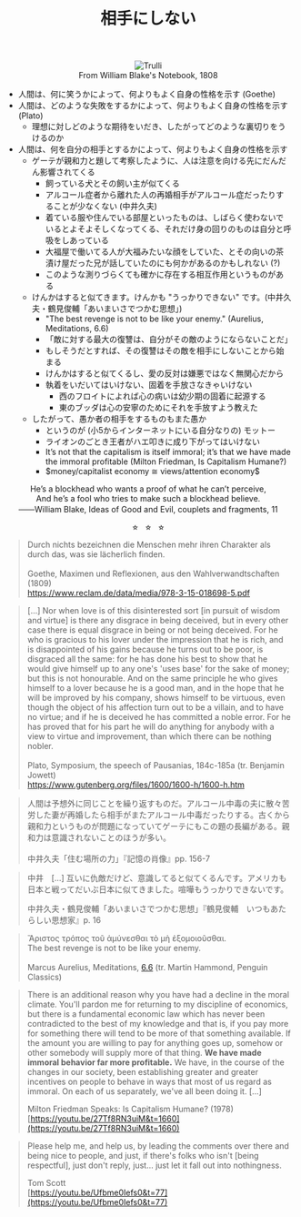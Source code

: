 ﻿---
title: "相手にしない"
---

<center><figure class="" title="William Blake's Notebook, 1808"><img src="https://upload.wikimedia.org/wikipedia/commons/3/3c/Blake_manuscript_-_Notebook_1808_-_16_Hes_a_Blockhead_who_wants_a_proof_of_what_he.jpg" alt="Trulli">
<figcaption><center>From William Blake's Notebook, 1808</center></figcaption></figure> </center>

-   人間は、何に笑うかによって、何よりもよく自身の性格を示す (Goethe)
-   人間は、どのような失敗をするかによって、何よりもよく自身の性格を示す (Plato)
    -   理想に対しどのような期待をいだき、したがってどのような裏切りをうけるのか
-   人間は、何を自分の相手とするかによって、何よりもよく自身の性格を示す
    -   ゲーテが親和力と題して考察したように、人は注意を向ける先にだんだん影響されてくる
        -   飼っている犬とその飼い主が似てくる
        -   アルコール症者から離れた人の再婚相手がアルコール症だったりすることが少なくない (中井久夫)
        -   着ている服や住んでいる部屋といったものは、しばらく使わないでいるとよそよそしくなってくる、それだけ身の回りのものは自分と呼吸をしあっている
        -   大福屋で働いてる人が大福みたいな顔をしていた、とその向いの茶漬け屋だった兄が話していたのにも何かがあるのかもしれない (?)
        -   このような測りづらくても確かに存在する相互作用というものがある
    -   けんかはすると似てきます。けんかも "うっかりできない" です。(中井久夫・鶴見俊輔「あいまいさでつかむ思想」)
        - "The best revenge is not to be like your enemy." (Aurelius, Meditations, 6.6)
        - 「敵に対する最大の復讐は、自分がその敵のようにならないことだ」
        -   もしそうだとすれば、その復讐はその敵を相手にしないことから始まる
        -   けんかはすると似てくるし、愛の反対は嫌悪ではなく無関心だから
        -   執着をいだいてはいけない、固着を手放さなきゃいけない
            -   西のフロイトによれば心の病いは幼少期の固着に起源する
            -   東のブッダは心の安寧のためにそれを手放すよう教えた
    -   したがって、愚か者の相手をするものもまた愚か
        -   というのが (小5からインターネットにいる自分なりの) モットー
        -   ライオンのごとき王者がハエ叩きに成り下がってはいけない
        -   It’s not that the capitalism is itself immoral; it’s that we have made the immoral profitable (Milton Friedman, Is Capitalism Humane?)
        -   \$$\mathrm{money / capitalist ~ economy ~ \cong ~ views / attention ~ economy}$$

<center><p>He’s a blockhead who wants a proof of what he can’t perceive, <br>
And he’s a fool who tries to make such a blockhead believe. <br>
<s>　　</s>William Blake, Ideas of Good and Evil, couplets and fragments, 11

</p></center>

<center><p style="margin-top: 0.5em; margin-bottom: 0.5em;"> <span style="font-size: 80%">☆　☆　☆</span> </p></center>

<blockquote>
Durch nichts bezeichnen die Menschen mehr ihren Charakter als durch das, was sie lächerlich finden.<br>
<br>
Goethe, Maximen und Reflexionen, aus den Wahlverwandtschaften (1809)<br>
<a href="https://www.reclam.de/data/media/978-3-15-018698-5.pdf">https://www.reclam.de/data/media/978-3-15-018698-5.pdf</a>
</blockquote>

<blockquote>
[...] Nor when love is of this disinterested sort [in pursuit of wisdom and virtue] is there any disgrace in being deceived, but in every other case there is equal disgrace in being or not being deceived. For he who is gracious to his lover under the impression that he is rich, and is disappointed of his gains because he turns out to be poor, is disgraced all the same: for he has done his best to show that he would give himself up to any one's 'uses base' for the sake of money; but this is not honourable. And on the same principle he who gives himself to a lover because he is a good man, and in the hope that he will be improved by his company, shows himself to be virtuous, even though the object of his affection turn out to be a villain, and to have no virtue; and if he is deceived he has committed a noble error. For he has proved that for his part he will do anything for anybody with a view to virtue and improvement, than which there can be nothing nobler. <br>
<br>
Plato, Symposium, the speech of Pausanias, 184c-185a (tr. Benjamin Jowett) <br>
<a href="https://www.gutenberg.org/files/1600/1600-h/1600-h.htm">https://www.gutenberg.org/files/1600/1600-h/1600-h.htm</a>
</blockquote>

<blockquote>
人間は予想外に同じことを繰り返すものだ。アルコール中毒の夫に散々苦労した妻が再婚したら相手がまたアルコール中毒だったりする。古くから親和力というものが問題になっていてゲーテにもこの題の長編がある。親和力は意識されないことのほうが多い。<br>
<br>
中井久夫「住む場所の力」『記憶の肖像』pp. 156-7
</blockquote>

> 中井　[...] 互いに仇敵だけど、意識してると似てくるんです。アメリカも日本と戦ってだいぶ日本に似てきました。喧嘩もうっかりできないです。
>
> 中井久夫・鶴見俊輔「あいまいさでつかむ思想」『鶴見俊輔　いつもあたらしい思想家』p. 16

<blockquote>
Ἄριστος τρόπος τοῦ ἀμύνεσθαι τὸ μὴ ἐξομοιοῦσθαι. <br>
The best revenge is not to be like your enemy. <br>
<br>
Marcus Aurelius, Meditations, <a href="https://www.perseus.tufts.edu/hopper/text?doc=Aur.+6.6">6.6</a> (tr. Martin Hammond, Penguin Classics)
</blockquote>

> There is an additional reason why you have had a decline in the moral climate. You'll pardon me for returning to my discipline of economics, but there is a fundamental economic law which has never been contradicted to the best of my knowledge and that is, if you pay more for something there will tend to be more of that something available. If the amount you are willing to pay for anything goes up, somehow or other somebody will supply more of that thing. <b>We have made immoral behavior far more profitable.</b> We have, in the course of the changes in our society, been establishing greater and greater incentives on people to behave in ways that most of us regard as immoral. On each of us separately, we've all been doing it. [...]<br>
>
> Milton Friedman Speaks: Is Capitalism Humane?  (1978)<br>
> [https://youtu.be/27Tf8RN3uiM&t=1660](https://youtu.be/27Tf8RN3uiM&t=1660)

> Please help me, and help us, by leading the comments over there and being nice to people, and just, if there's folks who isn't [being respectful], just don't reply, just... just let it fall out into nothingness.
>
> Tom Scott<br>
> [https://youtu.be/Ufbme0Iefs0&t=77](https://youtu.be/Ufbme0Iefs0&t=77)
